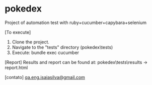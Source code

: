 # pokedex
Project of automation test with ruby+cucumber+capybara+selenium

[To execute]
1. Clone the project.
2. Navigate to the "tests" directory (pokedex\tests)
3. Execute: bundle exec cucumber

[Report]
Results and report can be found at: pokedex\tests\results -> report.html

[contato]
qa.eng.isaiasilva@gmail.com